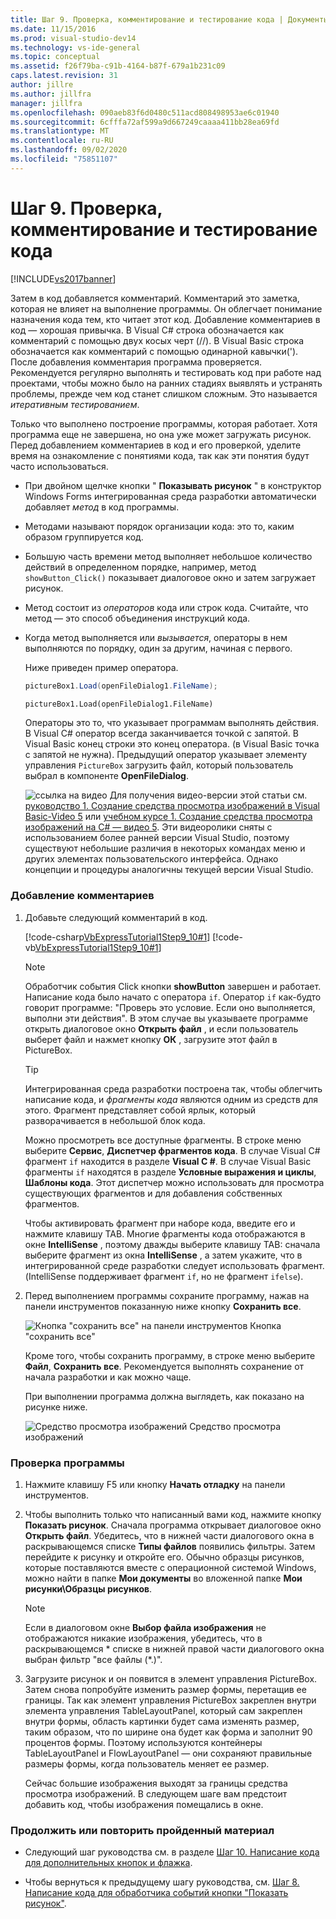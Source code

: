 ```yaml
---
title: Шаг 9. Проверка, комментирование и тестирование кода | Документы Майкрософт
ms.date: 11/15/2016
ms.prod: visual-studio-dev14
ms.technology: vs-ide-general
ms.topic: conceptual
ms.assetid: f26f79ba-c91b-4164-b87f-679a1b231c09
caps.latest.revision: 31
author: jillre
ms.author: jillfra
manager: jillfra
ms.openlocfilehash: 090aeb83f6d0480c511acd808498953ae6c01940
ms.sourcegitcommit: 6cfffa72af599a9d667249caaaa411bb28ea69fd
ms.translationtype: MT
ms.contentlocale: ru-RU
ms.lasthandoff: 09/02/2020
ms.locfileid: "75851107"
---
```

# <a name="step-9-review-comment-and-test-your-code"></a>Шаг 9. Проверка, комментирование и тестирование кода
[!INCLUDE[vs2017banner](../includes/vs2017banner.md)]

Затем в код добавляется комментарий. Комментарий это заметка, которая не влияет на выполнение программы. Он облегчает понимание назначения кода тем, кто читает этот код. Добавление комментариев в код — хорошая привычка. В Visual C# строка обозначается как комментарий с помощью двух косых черт (//). В Visual Basic строка обозначается как комментарий с помощью одинарной кавычки('). После добавления комментария программа проверяется. Рекомендуется регулярно выполнять и тестировать код при работе над проектами, чтобы можно было на ранних стадиях выявлять и устранять проблемы, прежде чем код станет слишком сложным. Это называется *итеративным тестированием*.

 Только что выполнено построение программы, которая работает. Хотя программа еще не завершена, но она уже может загружать рисунок. Перед добавлением комментариев в код и его проверкой, уделите время на ознакомление с понятиями кода, так как эти понятия будут часто использоваться.

- При двойном щелчке кнопки " **Показывать рисунок** " в конструктор Windows Forms интегрированная среда разработки автоматически добавляет *метод* в код программы.

- Методами называют порядок организации кода: это то, каким образом группируется код.

- Большую часть времени метод выполняет небольшое количество действий в определенном порядке, например, метод `showButton_Click()` показывает диалоговое окно и затем загружает рисунок.

- Метод состоит из *операторов* кода или строк кода. Считайте, что метод — это способ объединения инструкций кода.

- Когда метод выполняется или *вызывается*, операторы в нем выполняются по порядку, один за другим, начиная с первого.

   Ниже приведен пример оператора.

  ```csharp
  pictureBox1.Load(openFileDialog1.FileName);
  ```

  ```vb
  pictureBox1.Load(openFileDialog1.FileName)
  ```

   Операторы это то, что указывает программам выполнять действия. В Visual C# оператор всегда заканчивается точкой с запятой. В Visual Basic конец строки это конец оператора. (в Visual Basic точка с запятой не нужна). Предыдущий оператор указывает элементу управления `PictureBox` загрузить файл, который пользователь выбрал в компоненте **OpenFileDialog**.

  ![ссылка на видео](../data-tools/media/playvideo.gif "PlayVideo") Для получения видео-версии этой статьи см. [руководство 1. Создание средства просмотра изображений в Visual Basic-Video 5](https://msdn.microsoft.com/vbasic/gg315356.aspx) или [учебном курсе 1. Создание средства просмотра изображений на C# — видео 5](https://msdn.microsoft.com/vcsharp/gg278413.aspx). Эти видеоролики сняты с использованием более ранней версии Visual Studio, поэтому существуют небольшие различия в некоторых командах меню и других элементах пользовательского интерфейса. Однако концепции и процедуры аналогичны текущей версии Visual Studio.

### <a name="to-add-comments"></a>Добавление комментариев

1. Добавьте следующий комментарий в код.

     [!code-csharp[VbExpressTutorial1Step9_10#1](../snippets/csharp/VS_Snippets_VBCSharp/vbexpresstutorial1step9_10/cs/form1.cs#1)]
     [!code-vb[VbExpressTutorial1Step9_10#1](../snippets/visualbasic/VS_Snippets_VBCSharp/vbexpresstutorial1step9_10/vb/form1.vb#1)]

    > [!NOTE]
    > Обработчик события Click кнопки **showButton** завершен и работает. Написание кода было начато с оператора `if`. Оператор `if` как-будто говорит программе: "Проверь это условие. Если оно выполняется, выполни эти действия". В этом случае вы указываете программе открыть диалоговое окно **Открыть файл** , и если пользователь выберет файл и нажмет кнопку **ОК** , загрузите этот файл в PictureBox.

    > [!TIP]
    > Интегрированная среда разработки построена так, чтобы облегчить написание кода, и *фрагменты кода* являются одним из средств для этого. Фрагмент представляет собой ярлык, который разворачивается в небольшой блок кода.
    >
    >  Можно просмотреть все доступные фрагменты. В строке меню выберите **Сервис**, **Диспетчер фрагментов кода**. В случае Visual C# фрагмент `if` находится в разделе **Visual C #**. В случае Visual Basic фрагменты `if` находятся в разделе **Условные выражения и циклы**, **Шаблоны кода**. Этот диспетчер можно использовать для просмотра существующих фрагментов и для добавления собственных фрагментов.
    >
    >  Чтобы активировать фрагмент при наборе кода, введите его и нажмите клавишу TAB. Многие фрагменты кода отображаются в окне **IntelliSense** , поэтому дважды выберите клавишу TAB: сначала выберите фрагмент из окна **IntelliSense** , а затем укажите, что в интегрированной среде разработки следует использовать фрагмент. (IntelliSense поддерживает фрагмент `if`, но не фрагмент `ifelse`).

2. Перед выполнением программы сохраните программу, нажав на панели инструментов показанную ниже кнопку **Сохранить все**.

     ![Кнопка "сохранить все" на панели инструментов](../ide/media/express-iconsaveall.png "Express_IconSaveAll") Кнопка "сохранить все"

     Кроме того, чтобы сохранить программу, в строке меню выберите **Файл**, **Сохранить все**. Рекомендуется выполнять сохранение от начала разработки и как можно чаще.

     При выполнении программа должна выглядеть, как показано на рисунке ниже.

     ![Средство просмотра изображений](../ide/media/express-pictureviewerdonerun.png "Express_PictureViewerDoneRun") Средство просмотра изображений

### <a name="to-test-your-program"></a>Проверка программы

1. Нажмите клавишу F5 или кнопку **Начать отладку** на панели инструментов.

2. Чтобы выполнить только что написанный вами код, нажмите кнопку **Показать рисунок**. Сначала программа открывает диалоговое окно **Открыть файл**. Убедитесь, что в нижней части диалогового окна в раскрывающемся списке **Типы файлов** появились фильтры. Затем перейдите к рисунку и откройте его. Обычно образцы рисунков, которые поставляются вместе с операционной системой Windows, можно найти в папке **Мои документы** во вложенной папке **Мои рисунки\Образцы рисунков**.

    > [!NOTE]
    > Если в диалоговом окне **Выбор файла изображения** не отображаются никакие изображения, убедитесь, что в раскрывающемся \* списке в нижней правой части диалогового окна выбран фильтр "все файлы (*.)".

3. Загрузите рисунок и он появится в элемент управления PictureBox. Затем снова попробуйте изменить размер формы, перетащив ее границы. Так как элемент управления PictureBox закреплен внутри элемента управления TableLayoutPanel, который сам закреплен внутри формы, область картинки будет сама изменять размер, таким образом, что по ширине она будет как форма и заполнит 90 процентов формы. Поэтому используются контейнеры TableLayoutPanel и FlowLayoutPanel — они сохраняют правильные размеры формы, когда пользователь меняет ее размер.

     Сейчас большие изображения выходят за границы средства просмотра изображений. В следующем шаге вам предстоит добавить код, чтобы изображения помещались в окне.

### <a name="to-continue-or-review"></a>Продолжить или повторить пройденный материал

- Следующий шаг руководства см. в разделе [Шаг 10. Написание кода для дополнительных кнопок и флажка](../ide/step-10-write-code-for-additional-buttons-and-a-check-box.md).

- Чтобы вернуться к предыдущему шагу руководства, см. [Шаг 8. Написание кода для обработчика событий кнопки "Показать рисунок"](../ide/step-8-write-code-for-the-show-a-picture-button-event-handler.md).
